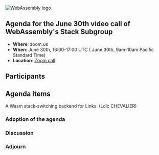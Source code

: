 ![WebAssembly logo](/images/WebAssembly.png)

## Agenda for the June 30th video call of WebAssembly's Stack Subgroup

- **Where**: zoom.us
- **When**:  June 30th, 16:00-17:00 UTC ( June 30th, 9am-10am Pacific Standard Time)
- **Location**: [Zoom call](https://zoom.us/j/91846860726?pwd=NVVNVmpvRVVFQkZTVzZ1dTFEcXgrdz09)

## Participants

## Agenda items

A Wasm stack-switching backend for Links. (Loïc CHEVALIER)

### Adoption of the agenda

### Discussion

### Adjourn
